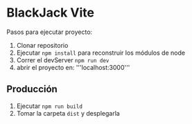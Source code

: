 # BlackJack Vite

Pasos para ejecutar proyecto:

1. Clonar repositorio
2. Ejecutar ```npm install``` para reconstruir los módulos de node
3. Correr el devServer ```npm run dev```
4. abrir el proyecto en: '''localhost:3000'''

## Producción

1. Ejecutar ```npm run build```
2. Tomar la carpeta ```dist``` y desplegarla